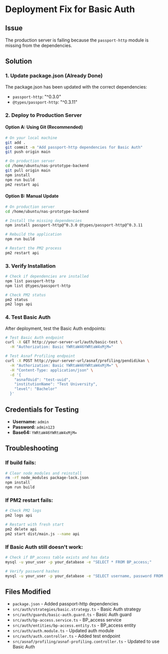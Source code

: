 # Deployment Fix for Basic Auth

## Issue
The production server is failing because the `passport-http` module is missing from the dependencies.

## Solution

### 1. Update package.json (Already Done)
The package.json has been updated with the correct dependencies:
- `passport-http`: "^0.3.0"
- `@types/passport-http`: "^0.3.11"

### 2. Deploy to Production Server

#### Option A: Using Git (Recommended)
```bash
# On your local machine
git add .
git commit -m "Add passport-http dependencies for Basic Auth"
git push origin main

# On production server
cd /home/ubuntu/nas-prototype-backend
git pull origin main
npm install
npm run build
pm2 restart api
```

#### Option B: Manual Update
```bash
# On production server
cd /home/ubuntu/nas-prototype-backend

# Install the missing dependencies
npm install passport-http@^0.3.0 @types/passport-http@^0.3.11

# Rebuild the application
npm run build

# Restart the PM2 process
pm2 restart api
```

### 3. Verify Installation
```bash
# Check if dependencies are installed
npm list passport-http
npm list @types/passport-http

# Check PM2 status
pm2 status
pm2 logs api
```

### 4. Test Basic Auth
After deployment, test the Basic Auth endpoints:

```bash
# Test Basic Auth endpoint
curl -X GET http://your-server-url/auth/basic-test \
  -H "Authorization: Basic YWRtaW46YWRtaW4xMjM="

# Test Asnaf Profiling endpoint
curl -X POST http://your-server-url/asnaf/profiling/pendidikan \
  -H "Authorization: Basic YWRtaW46YWRtaW4xMjM=" \
  -H "Content-Type: application/json" \
  -d '{
    "asnafUuid": "test-uuid",
    "institutionName": "Test University",
    "level": "Bachelor"
  }'
```

## Credentials for Testing
- **Username:** `admin`
- **Password:** `admin123`
- **Base64:** `YWRtaW46YWRtaW4xMjM=`

## Troubleshooting

### If build fails:
```bash
# Clear node_modules and reinstall
rm -rf node_modules package-lock.json
npm install
npm run build
```

### If PM2 restart fails:
```bash
# Check PM2 logs
pm2 logs api

# Restart with fresh start
pm2 delete api
pm2 start dist/main.js --name api
```

### If Basic Auth still doesn't work:
```bash
# Check if BP_access table exists and has data
mysql -u your_user -p your_database -e "SELECT * FROM BP_access;"

# Verify password hashes
mysql -u your_user -p your_database -e "SELECT username, password FROM BP_access WHERE username='admin';"
```

## Files Modified
- `package.json` - Added passport-http dependencies
- `src/auth/strategies/basic.strategy.ts` - Basic Auth strategy
- `src/auth/guards/basic-auth.guard.ts` - Basic Auth guard
- `src/auth/bp-access.service.ts` - BP_access service
- `src/auth/entities/bp-access.entity.ts` - BP_access entity
- `src/auth/auth.module.ts` - Updated auth module
- `src/auth/auth.controller.ts` - Added test endpoint
- `src/asnaf/profiling/asnaf-profiling.controller.ts` - Updated to use Basic Auth 